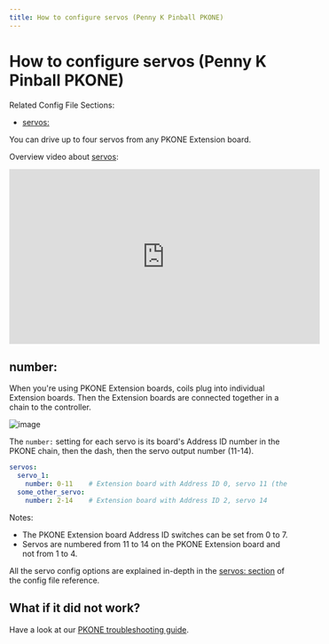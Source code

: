 ```yaml
---
title: How to configure servos (Penny K Pinball PKONE)
---
```


# How to configure servos (Penny K Pinball PKONE)


Related Config File Sections:

* [servos:](../../config/servos.md)

You can drive up to four servos from any PKONE Extension board.

Overview video about [servos](../../mechs/servos/index.md):

<div class="video-wrapper">
<iframe width="560" height="315" src="https://www.youtube.com/embed/wA6KEODwQ5w" title="YouTube video player" frameborder="0" allow="accelerometer; autoplay; clipboard-write; encrypted-media; gyroscope; picture-in-picture" allowfullscreen></iframe>
</div>

## number:

When you're using PKONE Extension boards, coils plug into individual
Extension boards. Then the Extension boards are connected together in a
chain to the controller.

![image](../images/pkone-extension.png)

The `number:` setting for each servo is its board's Address ID number
in the PKONE chain, then the dash, then the servo output number (11-14).

``` yaml
servos:
  servo_1:
    number: 0-11    # Extension board with Address ID 0, servo 11 (the first one)
  some_other_servo:
    number: 2-14    # Extension board with Address ID 2, servo 14
```

Notes:

* The PKONE Extension board Address ID switches can be set from 0 to
    7.
* Servos are numbered from 11 to 14 on the PKONE Extension board and
    not from 1 to 4.

All the servo config options are explained in-depth in the
[servos: section](../../config/servos.md) of the
config file reference.

## What if it did not work?

Have a look at our
[PKONE troubleshooting guide](../../troubleshooting/index.md).
